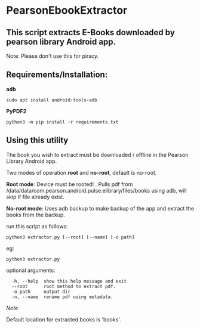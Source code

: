 # PearsonEbookExtractor
## This script extracts E-Books  downloaded by pearson library Android app.

Note:  Please don't use this for piracy.

## Requirements/Installation:
**adb**
```
sudo apt install android-tools-adb
```
**PyPDF2**
```
python3 -m pip install -r requirements.txt
```

## Using this utility
The book you wish to extract must be downloaded / offline in the Pearson Library Android app.

Two modes of operation **root** and **no-root**, default is no-root.

**Root mode**: Device must be rooted! . Pulls pdf from /data/data/com.pearson.android.pulse.elibrary/files/books using adb, will skip if file already exist.

**No-root mode**: Uses adb backup to make backup of the app and extract the books from the backup.

run this script as follows:
```
python3 extractor.py [--root] [--name] [-o path]
```
eg:

```
python3 extractor.py 
```

optional arguments:
```
  -h, --help  show this help message and exit
  --root      root method to extract pdf.
  -o path     output dir
  -n, --name  rename pdf using metadata.
```
_Note_

Default location for extracted books is 'books'.


